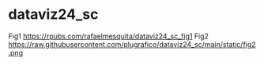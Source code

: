 # dataviz24_sc
Fig1
https://rpubs.com/rafaelmesquita/dataviz24_sc_fig1
Fig2 https://raw.githubusercontent.com/plugrafico/dataviz24_sc/main/static/fig2.png
